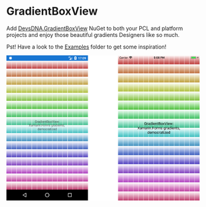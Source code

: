# GradientBoxView

Add [DevsDNA.GradientBoxView](https://www.nuget.org/packages/DevsDNA.GradientBoxView/1.0.0) NuGet to both your PCL and platform projects and enjoy those beautiful gradients Designers like so much.

Pst! Have a look to the [Examples](Examples/) folder to get some inspiration!

![Android & iOS](Screenshots/Screenshots.png)
